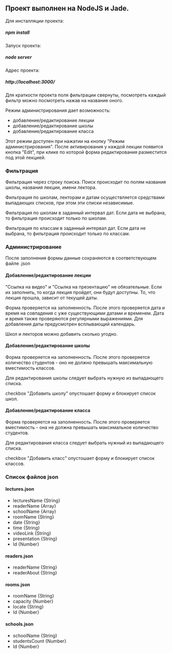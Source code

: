 ## Проект выполнен на NodeJS и Jade.

Для инсталляции проекта:

##### npm install

Запуск проекта:

##### node server

Адрес проекта:

##### http://localhost:3000/


Для краткости проекта поля фильтрации свернуты, посмотреть каждый фильтр можно посмотреть нажав на название оного.

Режим администрирования дает возможность:
- добавление/редактирование лекции
- добавление/редактирование школы
- добавление/редактирование класса

Этот режим доступен при нажатии на кнопку "Режим администрирования".
После активирования у каждой лекции появится кнопка "Edit", при клике по которой форма редактирования разместится под этой лекцией.


### Фильтрация

Фильтрация через строку поиска.
Поиск происходит по полям названия школы, названия лекции, имени лектора.

Фильтрация по школам, лекторам и датам осуществляется средствами выпадающих списков,
при этом эти списки независимые.

Фильтрация по школам в заданный интервал дат.
Если дата не выбрана, то фильтрация происходит только по школам.

Фильтрация по классам в заданный интервал дат.
Если дата не выбрана, то фильтрация происходит только по классам.


### Администрирование

После заполнения формы данные сохраняются в соответствующем файле .json

#### Добавление/редактирование лекции

  "Ссылка на видео" и "Ссылка на презентацию" не обязательные. Если их заполнить, то когда лекция пройдет, они будут доступны.
То, что лекция прошла, зависит от текущей даты.

  Форма проверяется на заполненность. После этого проверяется дата и время на совпадения с уже существующими датами и временем.
Дата и время также проверяются регулярными выражениями. Для добавления даты предусмотрен всплывающий календарь.

  Школ и лекторов можно добавить сколько угодно.

#### Добавление/редактирование школы

  Форма проверяется на заполненность. После этого проверяется количество студентов - оно не должно превышать максимальную вместимость классов.

  Для редактирования школы следует выбрать нужную из выпадающего списка.

  checkbox "Добавить школу" опустошает форму и блокирует список школ.

#### Добавление/редактирование класса

  Форма проверяется на заполненность. После этого проверяется вместимость - она не должна превышать максимальное количество студентов.

  Для редактирования класса следует выбрать нужный из выпадающего списка.

  checkbox "Добавить класс" опустошает форму и блокирует список классов.


### Список файлов json

#### lectures.json
- lecturesName {String}
- readerName {Array}
- schoolName {Array}
- roomName {String}
- date {String}
- time {String}
- videoLink {String}
- presentation {String}
- Id {Number}

#### readers.json
- readerName {String}
- readerAbout {String}

#### rooms.json
- roomName {String}
- capacity {Number}
- locate {String}
- Id {Number}

#### schools.json
- schoolName {String}
- studentsCount {Number}
- Id {Number}


